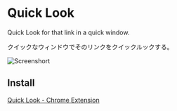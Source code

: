 # Quick Look

Quick Look for that link in a quick window.

クイックなウィンドウでそのリンクをクイックルックする。

![Screenshort](https://github.com/nju33/chrome-quick-look/blob/master/images/screenshot.gif?raw=true)

## Install

[Quick Look - Chrome Extension](https://chrome.google.com/webstore/detail/quick-look/kmcjdjgkbbljpfpliadpbaomhnhdjmle)
